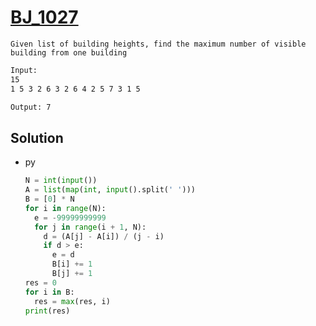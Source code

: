 # [BJ_1027](https://acmicpc.net/problem/1027)

```en
Given list of building heights, find the maximum number of visible building from one building
```

```txt
Input:
15
1 5 3 2 6 3 2 6 4 2 5 7 3 1 5

Output: 7
```

## Solution

* py

  ```py
  N = int(input())
  A = list(map(int, input().split(' ')))
  B = [0] * N
  for i in range(N):
    e = -99999999999
    for j in range(i + 1, N):
      d = (A[j] - A[i]) / (j - i)
      if d > e:
        e = d
        B[i] += 1
        B[j] += 1
  res = 0
  for i in B:
    res = max(res, i)
  print(res)
  ```
